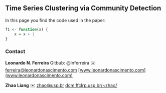 ## Time Series Clustering via Community Detection
In this page you find the code used in the paper:


```R
f1 <- function(x) {
	x = x + 1
}
```

### Contact

**Leonardo N. Ferreira**
Gitbub: @lnferreira
:envelope: [ferreira@leonardonascimento.com](ferreira@leonardonascimento.com)
[www.leonardonascimento.com](www.leonardonascimento.com)

**Zhao Liang**
:envelope: [zhao@usp.br](zhao@usp.br)
[dcm.ffclrp.usp.br/~zhao/](dcm.ffclrp.usp.br/~zhao/)
